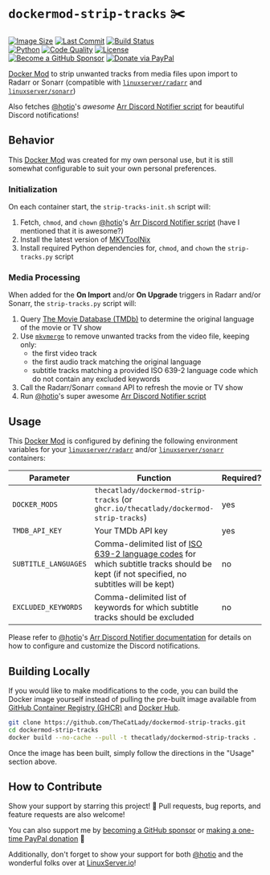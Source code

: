 # `dockermod-strip-tracks` &#9986;&#65039;

[![Image Size](https://img.shields.io/docker/image-size/thecatlady/dockermod-strip-tracks/latest?style=flat-square&logoColor=white&logo=docker&label=image%20size)](https://hub.docker.com/r/thecatlady/dockermod-strip-tracks)
[![Last Commit](https://img.shields.io/github/last-commit/TheCatLady/dockermod-strip-tracks?style=flat-square&logoColor=white&logo=github)](https://github.com/TheCatLady/dockermod-strip-tracks)
[![Build Status](https://img.shields.io/github/workflow/status/TheCatLady/dockermod-strip-tracks/Build%20Docker%20Images?style=flat-square&logoColor=white&logo=github%20actions)](https://github.com/TheCatLady/dockermod-strip-tracks)<br/>
[![Python](https://img.shields.io/github/languages/top/TheCatLady/dockermod-strip-tracks?style=flat-square&logoColor=white&logo=python)](https://github.com/TheCatLady/dockermod-strip-tracks)
[![Code Quality](https://img.shields.io/lgtm/grade/python/github/TheCatLady/dockermod-strip-tracks?style=flat-square&logoColor=white&logo=lgtm&label=code%20quality)](https://lgtm.com/projects/g/TheCatLady/dockermod-strip-tracks/)
[![License](https://img.shields.io/github/license/TheCatLady/dockermod-strip-tracks?style=flat-square&logoColor=white&logo=open%20source%20initiative)](https://github.com/TheCatLady/dockermod-strip-tracks/blob/main/LICENSE)<br/>
[![Become a GitHub Sponsor](https://img.shields.io/badge/github%20sponsors-become%20a%20sponsor-ff69b4?style=flat-square&logo=github%20sponsors)](https://github.com/sponsors/TheCatLady)
[![Donate via PayPal](https://img.shields.io/badge/paypal-make%20a%20donation-blue?style=flat-square&logo=paypal)](http://paypal.me/DHoung)

[Docker Mod](https://github.com/linuxserver/docker-mods) to strip unwanted tracks from media files upon import to Radarr or Sonarr (compatible with [`linuxserver/radarr`](https://github.com/linuxserver/docker-radarr) and [`linuxserver/sonarr`](https://github.com/linuxserver/docker-sonarr))

Also fetches [@hotio](https://github.com/hotio)'s _awesome_ [Arr Discord Notifier script](https://github.com/hotio/arr-discord-notifier) for beautiful Discord notifications!

## Behavior

This [Docker Mod](https://github.com/linuxserver/docker-mods) was created for my own personal use, but it is still somewhat configurable to suit your own personal preferences.

### Initialization

On each container start, the `strip-tracks-init.sh` script will:

1. Fetch, `chmod`, and `chown` [@hotio](https://github.com/hotio)'s [Arr Discord Notifier script](https://github.com/hotio/arr-discord-notifier) (have I mentioned that it is awesome?)
2. Install the latest version of [MKVToolNix](https://mkvtoolnix.download/)
3. Install required Python dependencies for, `chmod`, and `chown` the `strip-tracks.py` script

### Media Processing

When added for the **On Import** and/or **On Upgrade** triggers in Radarr and/or Sonarr, the `strip-tracks.py` script will:

1. Query [The Movie Database (TMDb)](https://www.themoviedb.org/) to determine the original language of the movie or TV show
2. Use [`mkvmerge`](https://mkvtoolnix.download/doc/mkvmerge.html) to remove unwanted tracks from the video file, keeping only:
     - the first video track
     - the first audio track matching the original language
     - subtitle tracks matching a provided ISO 639-2 language code which do not contain any excluded keywords
3. Call the Radarr/Sonarr `command` API to refresh the movie or TV show
4. Run [@hotio](https://github.com/hotio)'s super awesome [Arr Discord Notifier script](https://github.com/hotio/arr-discord-notifier)

## Usage

This [Docker Mod](https://github.com/linuxserver/docker-mods) is configured by defining the following environment variables for your [`linuxserver/radarr`](https://github.com/linuxserver/docker-radarr) and/or [`linuxserver/sonarr`](https://github.com/linuxserver/docker-sonarr) containers:

|Parameter|Function|Required?|
|---|---|---|
|`DOCKER_MODS`|`thecatlady/dockermod-strip-tracks` (or `ghcr.io/thecatlady/dockermod-strip-tracks`)|yes|
|`TMDB_API_KEY`|Your TMDb API key|yes|
|`SUBTITLE_LANGUAGES`|Comma-delimited list of [ISO 639-2 language codes](https://www.loc.gov/standards/iso639-2/php/code_list.php) for which subtitle tracks should be kept (if not specified, no subtitles will be kept)|no|
|`EXCLUDED_KEYWORDS`|Comma-delimited list of keywords for which subtitle tracks should be excluded|no|

Please refer to [@hotio](https://github.com/hotio)'s [Arr Discord Notifier documentation](https://hotio.dev/arr-discord-notifier/) for details on how to configure and customize the Discord notifications.

## Building Locally

If you would like to make modifications to the code, you can build the Docker image yourself instead of pulling the pre-built image available from [GitHub Container Registry (GHCR)](https://github.com/users/TheCatLady/packages/container/package/dockermod-strip-tracks) and [Docker Hub](https://hub.docker.com/r/thecatlady/dockermod-strip-tracks).

```bash
git clone https://github.com/TheCatLady/dockermod-strip-tracks.git
cd dockermod-strip-tracks
docker build --no-cache --pull -t thecatlady/dockermod-strip-tracks .
```

Once the image has been built, simply follow the directions in the "Usage" section above.

## How to Contribute

Show your support by starring this project! &#x1F31F; Pull requests, bug reports, and feature requests are also welcome!

You can also support me by [becoming a GitHub sponsor](https://github.com/sponsors/TheCatLady) or [making a one-time PayPal donation](http://paypal.me/DHoung) &#x1F496;

Additionally, don't forget to show your support for both [@hotio](https://github.com/hotio) and the wonderful folks over at [LinuxServer.io](https://github.com/linuxserver)!
